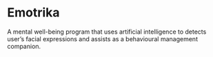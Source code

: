 # Emotrika
 A mental well-being program that uses artificial intelligence to detects user’s facial expressions and assists as a behavioural management companion.
